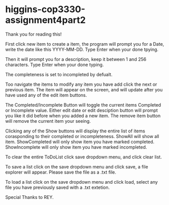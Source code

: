 # higgins-cop3330-assignment4part2

Thank you for reading this!

First click new item to create a item, the program will prompt you for a Date, write the date like this YYYY-MM-DD. 
Type Enter when your done tpying.

Then it will prompt you for a description, keep it between 1 and 256 characters.
Type Enter when your done typing.

The completeness is set to incompleted by defualt.

Too navigate the items to modify any item you have add click the next or previous item.
The item will appear on the screen, and will update after you have used any of the edit item buttons.

The Completed/Incomplete Button will toggle the current items Completed or Incomplete value.
Either edit date or edit desciption button will prompt you like it did before when you added a new item.
The remove item button will remove the current item your seeing.

Clicking any of the Show buttons will display the entire list of items corasponding to their completed or incompleteness.
ShowAll will show all item.
ShowCompleted will only show item you have marked completed.
ShowIncomplete will only show item you have marked incompleted.

To clear the entire ToDoList click save dropdown menu, and click clear list.

To save a list click on the save dropdown menu and click save, a file explorer will appear.
Please save the file as a .txt file.

To load a list click on the save dropdown menu and click load, select any file you have previously saved with a .txt extetion.


Special Thanks to REY.
